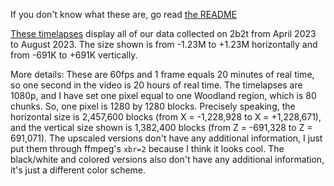 If you don't know what these are, go read [the README](/README.md)

[These timelapses](/media/timelapse) display all of our data collected on 2b2t from April 2023 to August 2023. The size shown is from -1.23M to +1.23M horizontally and from -691K to +691K vertically.

More details: These are 60fps and 1 frame equals 20 minutes of real time, so one second in the video is 20 hours of real time. The timelapses are 1080p, and I have set one pixel equal to one Woodland region, which is 80 chunks. So, one pixel is 1280 by 1280 blocks. Precisely speaking, the horizontal size is 2,457,600 blocks (from X = -1,228,928 to X = +1,228,671), and the vertical size shown is 1,382,400 blocks (from Z = -691,328 to Z = 691,071). The upscaled versions don't have any additional information, I just put them through ffmpeg's `xbr=2` because I think it looks cool. The black/white and colored versions also don't have any additional information, it's just a different color scheme.
